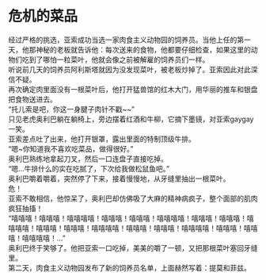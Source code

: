 # 危机的菜品  
经过严格的挑选，亚索成功当选一家肉食主义动物园的饲养员。当他上任的第一天，他那神秘的老板就告诉他：每次送来的食物，他都要仔细检查，如果这里的动物们吃到了哪怕一粒菜叶，他就会像之前被解雇的饲养员们一样。  
听说前几天的饲养员阿利斯塔就因为没发现菜叶，被老板炒掉了。亚索因此对此深信不疑。  
再次确定肉里面没有一根菜叶后，他打开猛兽馆的红木大门，用华丽的推车和银盘把食物送进去。  
“托儿索是吧，你这一身腱子肉针不戳~~”  
只见老虎奥利巴躺在躺椅上，旁边摆着红酒和牛柳，它摘下墨镜，对亚索gaygay一笑。  
亚索差点吐了出来，他打开银罩，露出里面的特制顶级牛排。  
“嗯~你知道我不喜欢吃菜品，做得很好。”  
奥利巴熟练地拿起刀叉，然后一口连盘子直接吃掉。  
“嗯…牛排什么的实在吃腻了，下次给我做松鼠鱼吧。”  
奥利巴嚼着嚼着，突然停了下来，接着慢慢地，从牙缝里抽出一根菜叶。  
危！  
亚索不敢相信，他惊呆了，奥利巴却仿佛吸了大麻的精神病疯子，整个面部的肌肉疯狂抽搐！  
“嘻嘻嘻！嘻嘻嘻！嘻嘻嘻嘻！嘻嘻嘻！嘻嘻嘻！嘻嘻嘻嘻！嘻嘻嘻！嘻嘻嘻！嘻嘻嘻嘻！嘻嘻嘻！嘻嘻嘻！嘻嘻嘻嘻！嘻嘻嘻！嘻嘻嘻！嘻嘻嘻嘻！嘻嘻嘻！嘻嘻嘻！嘻嘻嘻嘻！…”  
奥利巴终于笑够了。他把亚索一口吃掉，美美的嚼了一顿，又把那根菜叶塞回牙缝里。  
第二天，肉食主义动物园发布了新的饲养员名单，上面赫然写着：提莫和菲兹。  
